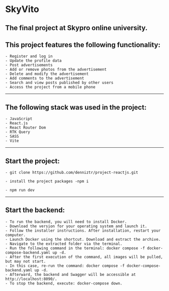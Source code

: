# SkyVito
## The final project at Skypro online university. 

## This project features the following functionality:

    - Register and log in
    - Update the profile data
    - Post advertisements
    - Add or remove photos from the advertisement
    - Delete and modify the advertisement
    - Add comments to the advertisement
    - Search and view posts published by other users
    - Access the project from a mobile phone

---

## The following stack was used in the project:

    - JavaScript
    - React.js
    - React Router Dom
    - RTK Query
    - SASS
    - Vite

---

## Start the project:

    - git clone https://github.com/denniztr/project-reactjs.git

    - install the project packages -npm i

    - npm run dev
    

---

## Start the backend:

    - To run the backend, you will need to install Docker. 
    - Download the version for your operating system and launch it. 
    - Follow the installer instructions. After installation, restart your computer. 
    - Launch Docker using the shortcut. Download and extract the archive. 
    - Navigate to the extracted folder via the terminal. 
    - Run the following command in the terminal: docker compose -f docker-compose-backend.yaml up -d. 
    - After the first execution of the command, all images will be pulled, but may not start. 
    - In this case, re-run the command: docker compose -f docker-compose-backend.yaml up -d. 
    - Afterward, the backend and Swagger will be accessible at http://localhost:8090/. 
    - To stop the backend, execute: docker-compose down.

